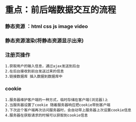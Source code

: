 # 重点：前后端数据交互的流程
### 静态资源 ：html css js image video 

### 静态资源渲染(将静态资源显示出来)
### 注册页操作
    1.获取用户的输入信息，通过ajax发送到后台
    2.在后台接收到前台发送过来的信息
    3.链接数据库 插入数据到数据库中
### cookie
    1.服务器维护客户端的一种方式，临时存储在客户端(浏览器)上
    2.当服务器设置了cookie 随着服务器响应把cookie带到客户端
    3.下次这个客户端再次访问服务器时，会自动带上服务器上次设置cookie信息
    4.服务器在获取请求的时候可以获取到cookie信息